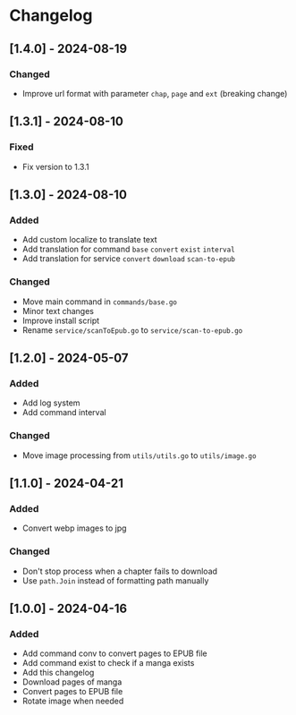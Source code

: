 # Changelog

## [1.4.0] - 2024-08-19

### Changed

* Improve url format with parameter `chap`, `page` and `ext` (breaking change)

## [1.3.1] - 2024-08-10

### Fixed

* Fix version to 1.3.1

## [1.3.0] - 2024-08-10

### Added

* Add custom localize to translate text
* Add translation for command `base` `convert` `exist` `interval`
* Add translation for service `convert` `download` `scan-to-epub`

### Changed

* Move main command in `commands/base.go`
* Minor text changes
* Improve install script
* Rename `service/scanToEpub.go` to `service/scan-to-epub.go`

## [1.2.0] - 2024-05-07

### Added

* Add log system
* Add command interval

### Changed

* Move image processing from `utils/utils.go` to `utils/image.go`

## [1.1.0] - 2024-04-21

### Added

* Convert webp images to jpg

### Changed

* Don't stop process when a chapter fails to download
* Use `path.Join` instead of formatting path manually

## [1.0.0] - 2024-04-16

### Added

* Add command conv to convert pages to EPUB file
* Add command exist to check if a manga exists
* Add this changelog
* Download pages of manga
* Convert pages to EPUB file
* Rotate image when needed
